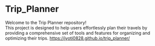 # Trip_Planner
Welcome to the Trip Planner repository! 
<br/> This project is designed to help users effortlessly plan their travels by providing a comprehensive set of tools and features for organizing and optimizing their trips.
https://jyoti0828.github.io/trip_planner/
